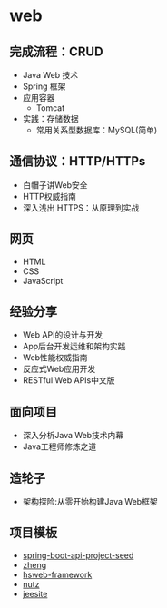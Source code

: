 #  web

##  完成流程：CRUD
-   Java Web 技术
-   Spring 框架
-   应用容器
    -   Tomcat
-   实践：存储数据
    -   常用关系型数据库：MySQL(简单)

##  通信协议：HTTP/HTTPs
-   ⽩帽⼦讲Web安全
-   HTTP权威指南
-   深⼊浅出 HTTPS：从原理到实战

##  网页
-   HTML
-   CSS
-   JavaScript

##  经验分享
-   Web API的设计与开发
-   App后台开发运维和架构实践
-   Web性能权威指南
-   反应式Web应⽤开发
-   RESTful Web APIs中⽂版

##  面向项目
-   深入分析Java Web技术内幕
-   Java⼯程师修炼之道

##  造轮子
-   架构探险:从零开始构建Java Web框架

##  项目模板
-   [spring-boot-api-project-seed](https://github.com/lihengming/spring-boot-api-project-seed)
-   [zheng](https://github.com/shuzheng/zheng)
-   [hsweb-framework](https://github.com/hs-web/hsweb-framework)
-   [nutz](http://nutzam.com/index.html)
-   [jeesite](https://gitee.com/thinkgem/jeesite4)